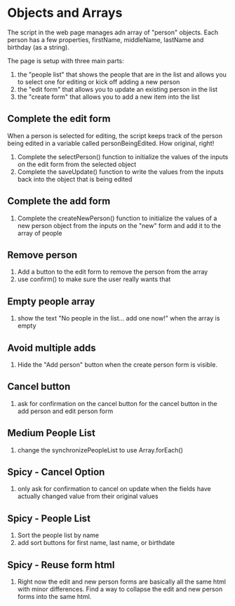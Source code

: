 # Objects and Arrays

The script in the web page manages adn array of "person" objects.  Each person has a few properties, firstName, middleName, lastName and birthday (as a string).

The page is setup with three main parts:
1. the "people list" that shows the people that are in the list and allows you to select one for editing or kick off adding a new person
1. the "edit form" that allows you to update an existing person in the list
1. the "create form" that allows you to add a new item into the list

## Complete the edit form
When a person is selected for editing, the script keeps track of the person being edited in a variable called personBeingEdited.  How original, right!

1. Complete the selectPerson() function to initialize the values of the inputs on the edit form from the selected object
1. Complete the saveUpdate() function to write the values from the inputs back into the object that is being edited

## Complete the add form
1. Complete the createNewPerson() function to initialize the values of a new person object from the inputs on the "new" form and add it to the array of people

## Remove person
1. Add a button to the edit form to remove the person from the array
1. use confirm() to make sure the user really wants that

## Empty people array
1. show the text "No people in the list... add one now!" when the array is empty

## Avoid multiple adds
1. Hide the "Add person" button when the create person form is visible.

## Cancel button
1. ask for confirmation on the cancel button for the cancel button in the add person and edit person form

## Medium People List
1. change the synchronizePeopleList to use Array.forEach()

## Spicy - Cancel Option
1. only ask for confirmation to cancel on update when the fields have actually changed value from their original values

## Spicy - People List
1. Sort the people list by name
1. add sort buttons for first name, last name, or birthdate

## Spicy - Reuse form html
1. Right now the edit and new person forms are basically all the same html with minor differences.  Find a way to collapse the edit and new person forms into the same html.
